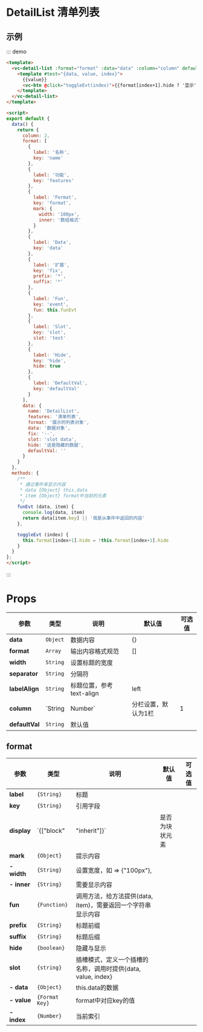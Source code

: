 # DetailList 清单列表

## 示例

::: demo 
```html
<template>
  <vc-detail-list :format="format" :data="data" :column="column" defaultVal="-">
    <template #test="{data, value, index}">
      {{value}}
      <vc-btn @click="toggleEvt(index)">{{format[index+1].hide ? '显示':'隐藏'}}</vc-btn>
    </template>
  </vc-detail-list>
</template>

<script>
export default {
  data() {
    return {
      column: 2,
      format: [
        {
          label: '名称',
          key: 'name'
        },
        {
          label: '功能',
          key: 'features'
        },
        {
          label: 'Format',
          key: 'format',
          mark: {
            width: '100px',
            inner: '数组格式'
          }
        },
        {
          label: 'Data',
          key: 'data'
        },
        {
          label: '扩展',
          key: 'fix',
          prefix: '*',
          suffix: '*'
        },
        {
          label: 'Fun',
          key: 'event',
          fun: this.funEvt
        },
        {
          label: 'Slot',
          key: 'slot',
          slot: 'test'
        },
        {
          label: 'Hide',
          key: 'hide',
          hide: true
        },
        {
          label: 'DefaultVal',
          key: 'defaultVal'
        }
      ],
      data: {
        name: 'DetailList',
        features: '清单列表',
        format: '展示的列表对象',
        data: '数据对象',
        fix: '--',
        slot: 'slot data',
        hide: '这是隐藏的数据',
        defaultVal: ''
      }
    }
  },
  methods: {
    /** 
     * 通过事件来显示内容
     * data {Object} this.data
     * item {Object} format中当前的元素
     */
    funEvt (data, item) {
      console.log(data, item)
      return data[item.key] || '我是从事件中返回的内容'
    },

    toggleEvt (index) {
      this.format[index+1].hide = !this.format[index+1].hide
    }
  }
};
</script>
```
:::


# Props
| 参数 | 类型 | 说明 | 默认值 | 可选值 |
| --- | --- | --- | --- | --- |
| **data** | `Object` | 数据内容 | {} |  |
| **format** | `Array` | 输出内容格式规范 | [] |  |
| **width** | `String` | 设置标题的宽度 |  |  |
| **separator** | `String` | 分隔符 |  |  |
| **labelAlign** | `String` | 标题位置，参考 text-align | left |  |
| **column** | `String|Number` | 分栏设置，默认为1栏 | 1 |  |
| **defaultVal** | `String` | 默认值 |  |  |

## format
| 参数 | 类型 | 说明 | 默认值 | 可选值 |
| --- | --- | --- | --- | --- |
| **label** | `{String}` | 标题 |  |  |
| **key** | `{String}` | 引用字段 |  |  |
| **display** | `{["block"|"inherit"]}` | 是否为块状元素 |  |  |
| **mark** | `{Object}` | 提示内容 |  |  |
| **- width** | `{String}` | 设置宽度，如 => {"100px"}, |  |  |
| **- inner** | `{String}` | 需要显示内容 |  |  |
| **fun** | `{Function}` | 调用方法，给方法提供(data, item)，需要返回一个字符串显示内容 |  |  |
| **prefix** | `{String}` | 标题前缀 |  |  |
| **suffix** | `{String}` | 标题后缀 |  |  |
| **hide** | `{boolean}` | 隐藏与显示 |  |  |
| **slot** | `{string}` | 插槽模式，定义一个插槽的名称，调用时提供{data, value, index} |  |  |
| **- data** | `{Object}` | this.data的数据 |  |  |
| **- value** | `{Format Key}` | format中对应key的值 |  |  |
| **- index** | `{Number}` | 当前索引 |  |  |
